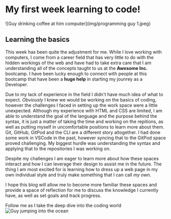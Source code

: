 # My first week learning to code! #
![Guy drinking coffee at him computer](img/programming guy 1.jpeg)
## Learning the basics ##

This week has been quite the adjustment for me.  While I love working with computers, I come from a career field that has very little to do with the hidden workings of the web and have had to take extra care that I am understanding all of the concepts taught to us at the **Awesome Inc.** bootcamp.    I have been lucky enough to connect with people at this bootcamp that have been a **huge help** in starting my jounrey as a Developer.

 Due to my lack of experience in the field I didn't have much idea of what to expect.  *Obviously* I knew we would be working on the basics of coding, however the challenges I faced in setting up the work space were a little unexpected. Although my experience with HTML and CSS are limited, I am able to understand the goal of the language and the purpose behind the syntax, it is just a matter of taking the time and working on the repitions, as well as putting myself in uncomfortable positions to learn more about them.  Git, GitHub, GitPod and the CLI are a different story altogether.  I had done some work in VSCode in the past, however syncing that to the GitPod space proved challenging.  My biggest hurdle was understanding the syntax and applying that to the repositories I was working on.
 
 Despite my challenges I am eager to learn more about how these spaces interact and how I can leverage their design to assist me in the future.  The thing I am most excited for is learning how to dress up a web page in my own individual style and truly make something that I can call *my own*.
 
 I hope this blog will allow me to become more familiar these spaces and provide a space of reflection for me to discuss the knowledge I currently have, as well as set goals and track progress.
 
 Follow me as I take the deep dive into the coding world
 ![Guy jumping into the ocean](img/followme.jpeg)
